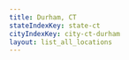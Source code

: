 ```yaml
---
title: Durham, CT
stateIndexKey: state-ct
cityIndexKey: city-ct-durham
layout: list_all_locations
---
```

